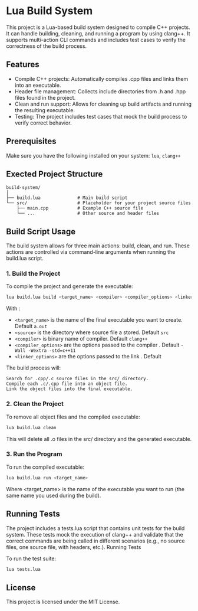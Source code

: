 # Lua Build System

This project is a Lua-based build system designed to compile C++ projects. It can handle building, cleaning, and running a program by using clang++. It supports multi-action CLI commands and includes test cases to verify the correctness of the build process.

## Features

 - Compile C++ projects: Automatically compiles .cpp files and links them into an executable.
 - Header file management: Collects include directories from .h and .hpp files found in the project.
 - Clean and run support: Allows for cleaning up build artifacts and running the resulting executable.
 - Testing: The project includes test cases that mock the build process to verify correct behavior.

## Prerequisites

Make sure you have the following installed on your system: `lua`, `clang++`


## Exected Project Structure

```
build-system/
│
├── build.lua              # Main build script
└── src/                   # Placeholder for your project source files
    ├── main.cpp           # Example C++ source file
    └── ...                # Other source and header files
```

## Build Script Usage

The build system allows for three main actions: build, clean, and run. These actions are controlled via command-line arguments when running the build.lua script.

### 1. Build the Project

To compile the project and generate the executable:

```bash
lua build.lua build <target_name> <compiler> <compiler_options> <linker_options>
```

With :
 - `<target_name>` is the name of the final executable you want to create. Default `a.out`
 - `<source>` is the directory where source file a stored. Default `src`
 - `<compiler>` is binary name of compiler. Default `clang++`
 - `<compiler_options>` are the options passed to the compiler . Default `-Wall -Wextra -std=c++11`
 - `<linker_options>` are the options passed to the link . Default ` `

The build process will:

    Search for .cpp/.c source files in the src/ directory.
    Compile each .c/.cpp file into an object file.
    Link the object files into the final executable.


### 2. Clean the Project

To remove all object files and the compiled executable:

```bash
lua build.lua clean
```

This will delete all .o files in the src/ directory and the generated executable.

### 3. Run the Program

To run the compiled executable:

```bash
lua build.lua run <target_name>
```

Where <target_name> is the name of the executable you want to run (the same name you used during the build).

## Running Tests

The project includes a tests.lua script that contains unit tests for the build system. These tests mock the execution of clang++ and validate that the correct commands are being called in different scenarios (e.g., no source files, one source file, with headers, etc.).
Running Tests

To run the test suite:

```bash
lua tests.lua
```

## License

This project is licensed under the MIT License.
